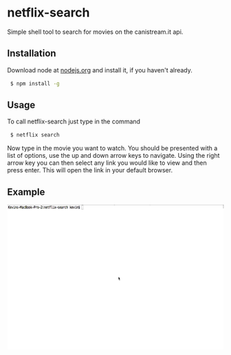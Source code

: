 # netflix-search
Simple shell tool to search for movies on the canistream.it api.


## Installation

Download node at [nodejs.org](http://nodejs.org) and install it, if you haven't already. 

```sh
 $ npm install -g
```

 

## Usage
	
To call netflix-search  just type in the command

```sh
 $ netflix search
```

Now type in the movie you want to watch. You should be presented with a list of options, use the up and down arrow keys to navigate. Using the right arrow key you can then select any link you would like to view and then press enter. This will open the link in your default browser.


## Example
	
![alt tag](https://raw.githubusercontent.com/farrelke/netflix-search/master/screencast.gif)